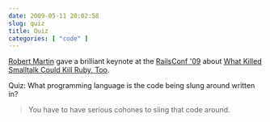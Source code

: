```yaml
---
date: 2009-05-11 20:02:58
slug: quiz
title: Quiz
categories: [ "code" ]
---
```


[Robert Martin](http://www.objectmentor.com/omTeam/martin_r.html) gave a brilliant keynote at the [RailsConf '09](http://www.railsconf.com/) about [What Killed Smalltalk Could Kill Ruby, Too](http://railsconf.blip.tv/file/2089545/).



Quiz: What programming language is the code being slung around written in?





> You have to have serious cohones to sling that code around.







